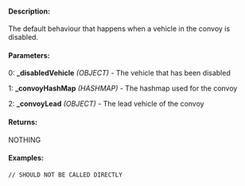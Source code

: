 #### Description:
The default behaviour that happens when a vehicle in the convoy is disabled.

#### Parameters:
0: **_disabledVehicle** *(OBJECT)* - The vehicle that has been disabled

1: **_convoyHashMap** *(HASHMAP)* - The hashmap used for the convoy

2: **_convoyLead** *(OBJECT)* - The lead vehicle of the convoy

#### Returns:
NOTHING

#### Examples:
```sqf
// SHOULD NOT BE CALLED DIRECTLY
```

